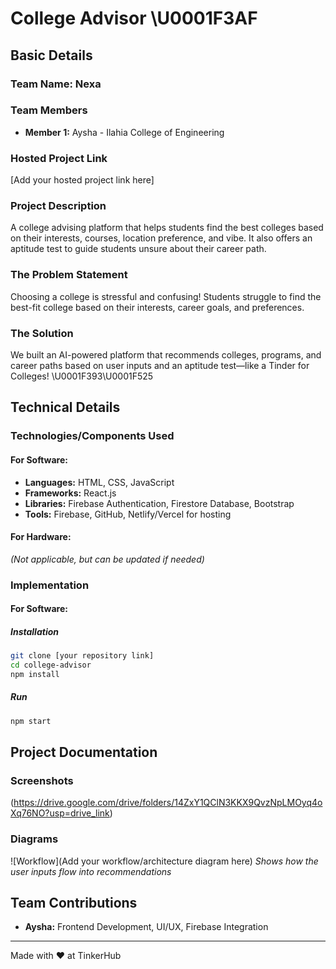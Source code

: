 # College Advisor \U0001F3AF

## Basic Details
### Team Name: Nexa

### Team Members
- **Member 1:** Aysha - Ilahia College of Engineering

### Hosted Project Link
[Add your hosted project link here]

### Project Description
A college advising platform that helps students find the best colleges based on their interests, courses, location preference, and vibe. It also offers an aptitude test to guide students unsure about their career path.

### The Problem Statement
Choosing a college is stressful and confusing! Students struggle to find the best-fit college based on their interests, career goals, and preferences.

### The Solution
We built an AI-powered platform that recommends colleges, programs, and career paths based on user inputs and an aptitude test—like a Tinder for Colleges! \U0001F393\U0001F525

## Technical Details
### Technologies/Components Used
#### For Software:
- **Languages:** HTML, CSS, JavaScript
- **Frameworks:** React.js
- **Libraries:** Firebase Authentication, Firestore Database, Bootstrap
- **Tools:** Firebase, GitHub, Netlify/Vercel for hosting

#### For Hardware:
*(Not applicable, but can be updated if needed)*

### Implementation
#### For Software:
##### Installation
```sh
git clone [your repository link]
cd college-advisor
npm install
```

##### Run
```sh
npm start
```

## Project Documentation
### Screenshots
(https://drive.google.com/drive/folders/14ZxY1QClN3KKX9QvzNpLMOyq4oXq76NO?usp=drive_link)

### Diagrams
![Workflow](Add your workflow/architecture diagram here)
*Shows how the user inputs flow into recommendations*



## Team Contributions
- **Aysha:** Frontend Development, UI/UX, Firebase Integration


---
Made with ❤️ at TinkerHub
